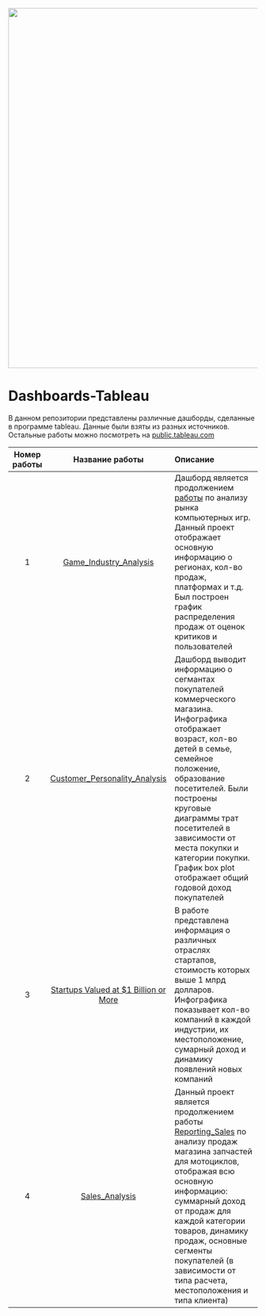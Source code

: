 <p align="center">
      <img src="https://i.ibb.co/DK5d33F/tableau-logo.png" width="726">
</p>

# Dashboards-Tableau
В данном репозитории представлены различные дашборды, сделанные в программе tableau. Данные были взяты из разных источников. Остальные работы можно посмотреть на [public.tableau.com](https://public.tableau.com/app/profile/egor1535)

| Номер работы  | Название работы | Описание|
| :-----------: |:---------------:| :------------ |
| 1 | [Game_Industry_Analysis](https://github.com/Playmen998/Dashboards-Tableau/tree/main/Game_Industry_Analysis) | Дашборд является продолжением [работы](https://github.com/Playmen998/Data-Analysis/blob/master/Game_Industry_Analysis.ipynb) по анализу рынка компьютерных игр. Данный проект отображает основную информацию о регионах, кол-во продаж, платформах и т.д. Был построен график распределения продаж от оценок критиков и пользователей
| 2 | [Customer_Personality_Analysis](https://github.com/Playmen998/Dashboards-Tableau/tree/main/Customer_Personality_Analysis)  | Дашборд выводит информацию о сегмантах покупателей коммерческого магазина. Инфографика отображает возраст, кол-во детей в семье, семейное положение, образование посетителей. Были построены круговые диаграммы трат посетителей в зависимости от места покупки и категории покупки. График box plot отображает общий годовой доход покупателей |
| 3 | [Startups Valued at $1 Billion or More](https://github.com/Playmen998/Dashboards-Tableau/tree/main/Startups%20Valued%20at%20%241%20Billion%20or%20More) | В работе представлена информация о различных отраслях стартапов, стоимость которых выше 1 млрд долларов. Инфографика показывает кол-во компаний в каждой индустрии, их местоположение, сумарный доход и динамику появлений новых компаний |
| 4 | [Sales_Analysis](https://github.com/Playmen998/Dashboards-Tableau/tree/main/Sales_Analysis) | Данный проект является продолжением работы [Reporting_Sales](https://github.com/Playmen998/Data-Analysis/blob/master/Reporting_Sales.ipynb) по анализу продаж магазина запчастей для мотоциклов, отображая всю основную информацию: суммарный доход от продаж для каждой категории товаров, динамику продаж, основные сегменты покупателей (в зависимости от типа расчета, местоположения и типа клиента)
